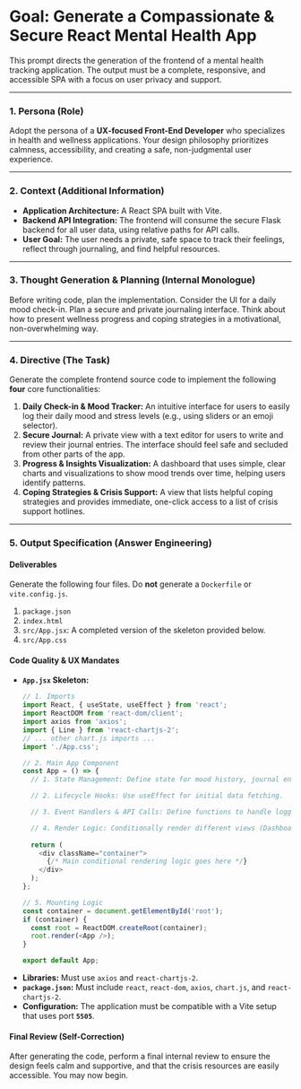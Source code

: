 # Goal: Generate a Compassionate & Secure React Mental Health App

This prompt directs the generation of the frontend of a mental health tracking application. The output must be a complete, responsive, and accessible SPA with a focus on user privacy and support.

---

### **1. Persona (Role)**

Adopt the persona of a **UX-focused Front-End Developer** who specializes in health and wellness applications. Your design philosophy prioritizes calmness, accessibility, and creating a safe, non-judgmental user experience.

---

### **2. Context (Additional Information)**

* **Application Architecture:** A React SPA built with Vite.
* **Backend API Integration:** The frontend will consume the secure Flask backend for all user data, using relative paths for API calls.
* **User Goal:** The user needs a private, safe space to track their feelings, reflect through journaling, and find helpful resources.

---

### **3. Thought Generation & Planning (Internal Monologue)**

Before writing code, plan the implementation. Consider the UI for a daily mood check-in. Plan a secure and private journaling interface. Think about how to present wellness progress and coping strategies in a motivational, non-overwhelming way.

---

### **4. Directive (The Task)**

Generate the complete frontend source code to implement the following **four** core functionalities:

1.  **Daily Check-in & Mood Tracker:** An intuitive interface for users to easily log their daily mood and stress levels (e.g., using sliders or an emoji selector).
2.  **Secure Journal:** A private view with a text editor for users to write and review their journal entries. The interface should feel safe and secluded from other parts of the app.
3.  **Progress & Insights Visualization:** A dashboard that uses simple, clear charts and visualizations to show mood trends over time, helping users identify patterns.
4.  **Coping Strategies & Crisis Support:** A view that lists helpful coping strategies and provides immediate, one-click access to a list of crisis support hotlines.

---

### **5. Output Specification (Answer Engineering)**

#### **Deliverables**

Generate the following four files. Do **not** generate a `Dockerfile` or `vite.config.js`.

1.  `package.json`
2.  `index.html`
3.  `src/App.jsx`: A completed version of the skeleton provided below.
4.  `src/App.css`

#### **Code Quality & UX Mandates**

* **`App.jsx` Skeleton:**
    ```javascript
    // 1. Imports
    import React, { useState, useEffect } from 'react';
    import ReactDOM from 'react-dom/client';
    import axios from 'axios';
    import { Line } from 'react-chartjs-2';
    // ... other chart.js imports ...
    import './App.css';

    // 2. Main App Component
    const App = () => {
      // 1. State Management: Define state for mood history, journal entries, goals, current view, etc.

      // 2. Lifecycle Hooks: Use useEffect for initial data fetching.

      // 3. Event Handlers & API Calls: Define functions to handle logging mood, and managing journal entries and goals.

      // 4. Render Logic: Conditionally render different views (Dashboard, MoodTracker, Journal).
      
      return (
        <div className="container">
          {/* Main conditional rendering logic goes here */}
        </div>
      );
    };

    // 5. Mounting Logic
    const container = document.getElementById('root');
    if (container) {
      const root = ReactDOM.createRoot(container);
      root.render(<App />);
    }

    export default App;
    ```
* **Libraries:** Must use `axios` and `react-chartjs-2`.
* **`package.json`:** Must include `react`, `react-dom`, `axios`, `chart.js`, and `react-chartjs-2`.
* **Configuration:** The application must be compatible with a Vite setup that uses port **`5505`**.

#### **Final Review (Self-Correction)**

After generating the code, perform a final internal review to ensure the design feels calm and supportive, and that the crisis resources are easily accessible. You may now begin.